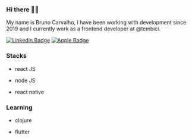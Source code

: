 ### Hi there 🖖🏻

My name is Bruno Carvalho, I have been working with development since 2019 and I currently work as a frontend developer at @tembici.

[![Linkedin Badge](https://img.shields.io/badge/-Bruno%20Carvalho-black?style=flat-square&logo=Linkedin&logoColor=white&link=https://www.linkedin.com/in/bruno-carvalho-silva46/)](https://www.linkedin.com/in/bruno-carvalho-silva46/) 
[![Apple Badge](https://img.shields.io/badge/-bruno.crv@icloud.com-black?style=flat-square&logo=Apple&logoColor=white&link=mailto:bruno.crv@icloud.com)](mailto:bruno.crv@icloud.com)

### Stacks

- react JS

- node JS

- react native

### Learning

- clojure

- flutter

